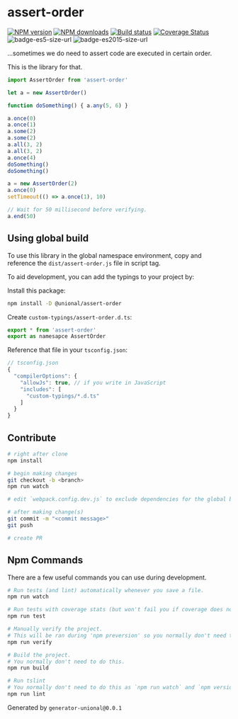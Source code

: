 # assert-order

[![NPM version][npm-image]][npm-url]
[![NPM downloads][downloads-image]][downloads-url]
[![Build status][travis-image]][travis-url]
[![Coverage Status][coveralls-image]][coveralls-url]
![badge-es5-size-url]
![badge-es2015-size-url]

...sometimes we do need to assert code are executed in certain order.

This is the library for that.

```ts
import AssertOrder from 'assert-order'

let a = new AssertOrder()

function doSomething() { a.any(5, 6) }

a.once(0)
a.once(1)
a.some(2)
a.some(2)
a.all(3, 2)
a.all(3, 2)
a.once(4)
doSomething()
doSomething()

a = new AssertOrder(2)
a.once(0)
setTimeout(() => a.once(1), 10)

// Wait for 50 millisecond before verifying.
a.end(50)
```

## Using global build

To use this library in the global namespace environment, copy and reference the `dist/assert-order.js` file in script tag.

To aid development, you can add the typings to your project by:

Install this package:

```sh
npm install -D @unional/assert-order
```

Create `custom-typings/assert-order.d.ts`:

```ts
export * from 'assert-order'
export as namesapce AssertOrder

```

Reference that file in your `tsconfig.json`:

```js
// tsconfig.json
{
  "compilerOptions": {
    "allowJs": true, // if you write in JavaScript
    "includes": [
      "custom-typings/*.d.ts"
    ]
  }
}
```

## Contribute

```sh
# right after clone
npm install

# begin making changes
git checkout -b <branch>
npm run watch

# edit `webpack.config.dev.js` to exclude dependencies for the global build.

# after making change(s)
git commit -m "<commit message>"
git push

# create PR
```

## Npm Commands

There are a few useful commands you can use during development.

```sh
# Run tests (and lint) automatically whenever you save a file.
npm run watch

# Run tests with coverage stats (but won't fail you if coverage does not meet criteria)
npm run test

# Manually verify the project.
# This will be ran during 'npm preversion' so you normally don't need to run this yourself.
npm run verify

# Build the project.
# You normally don't need to do this.
npm run build

# Run tslint
# You normally don't need to do this as `npm run watch` and `npm version` will automatically run lint for you.
npm run lint
```

Generated by `generator-unional@0.0.1`

[npm-image]: https://img.shields.io/npm/v/assert-order.svg?style=flat
[npm-url]: https://npmjs.org/package/assert-order
[downloads-image]: https://img.shields.io/npm/dm/assert-order.svg?style=flat
[downloads-url]: https://npmjs.org/package/assert-order
[travis-image]: https://img.shields.io/travis/unional/assert-order.svg?style=flat
[travis-url]: https://travis-ci.org/unional/assert-order
[coveralls-image]: https://coveralls.io/repos/github/unional/assert-order/badge.svg
[coveralls-url]: https://coveralls.io/github/unional/assert-order
[badge-es5-size-url]: http://img.badgesize.io/unional/assert-order/master/dist/assert-order.es5.js.svg?label=es5_size
[badge-es2015-size-url]: http://img.badgesize.io/unional/assert-order/master/dist/assert-order.es2015.js.svg?label=es2015_size
